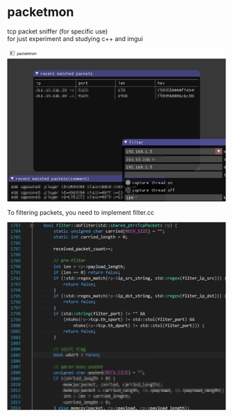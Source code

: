# packetmon
tcp packet sniffer (for specific use)  
for just experiment and studying c++ and imgui

![](doc/packetmon.png)

To filtering packets, you need to implement filter.cc

![](doc/packetmon2.png)
